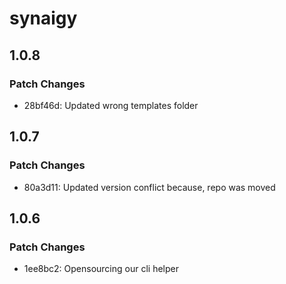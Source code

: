 # synaigy

## 1.0.8

### Patch Changes

- 28bf46d: Updated wrong templates folder

## 1.0.7

### Patch Changes

- 80a3d11: Updated version conflict because, repo was moved

## 1.0.6

### Patch Changes

- 1ee8bc2: Opensourcing our cli helper
